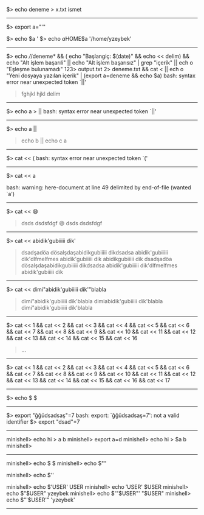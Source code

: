 
$> echo deneme > x.txt ismet

--------------------

$> export a="'"

$> echo $a
'
$> echo $a$HOME$a
'/home/yzeybek'

--------------------

$> echo */*/deneme* && ( echo "Başlangiç: $(date)" && echo << delim) && echo "Alt
işlem başarıli" || echo "Alt işlem başarısız" | grep "içerik" || ech
o "Eşleşme bulunamadı" 123> output.txt 2> deneme.txt && cat < || ech
o "Yeni dosyaya yazılan içerik" | (export a=deneme && echo $a)
bash: syntax error near unexpected token `||'
> fghjkl
> hjkl
> delim

-------------------

$> echo a > ||
bash: syntax error near unexpected token `||'

--------------------

$> echo a ||
> echo b ||
> echo c
a

---------------------

$> cat << (
bash: syntax error near unexpected token `('

---------------------

$> cat << a
>
bash: warning: here-document at line 49 delimited by end-of-file (wanted `a')

---------------------

$> cat << 😄
> dsds
> dsdsfdgf
> 😄
dsds
dsdsfdgf

---------------------

$> cat << abidik'gubiiiii      dik'
> dsadşadöa
> dösalşdaşabidikgubiiiii      dikdsadsa
> abidik'gubiiiii      dik'dlfmelfmes
> abidik'gubiiiii      dik
> abidikgubiiiii      dik
dsadşadöa
dösalşdaşabidikgubiiiii      dikdsadsa
abidik'gubiiiii      dik'dlfmelfmes
abidik'gubiiiii      dik

----------------------

$> cat << dimi"abidik'gubiiiii      dik'"blabla
> dimi"abidik'gubiiiii      dik'blabla
> dimiabidik'gubiiiii      dik'blabla
dimi"abidik'gubiiiii      dik'blabla

-----------------------

$> cat << 1 && cat << 2 && cat << 3 && cat << 4 && cat << 5 && cat << 6 && cat << 7 && cat << 8 && cat << 9 && cat << 10 && cat << 11 && cat << 12 && cat << 13 && cat << 14 && cat << 15 && cat << 16
>...

-----------------------

$> cat << 1 && cat << 2 && cat << 3 && cat << 4 && cat << 5 && cat << 6 && cat << 7 && cat << 8 && cat << 9 && cat << 10 && cat << 11 && cat << 12 && cat << 13 && cat << 14 && cat << 15 && cat << 16 && cat << 17

------------------------

$> echo $
$

------------------------

$> export "ğğüdsadsaş"=7
bash: export: `ğğüdsadsaş=7': not a valid identifier
$> export "dsad"=7

------------------------

minishell> echo hi > a b
minishell> export a=d
minishell> echo hi > $a b
minishell>

------------------------

minishell> echo $
$
minishell> echo $""

minishell> echo $''

minishell> echo $'USER'
USER
minishell> echo $'$USER'
$USER
minishell> echo $"$USER"
yzeybek
minishell> echo $'"$USER"'
"$USER"
minishell> echo $"'$USER'"
'yzeybek'

-------------------------
